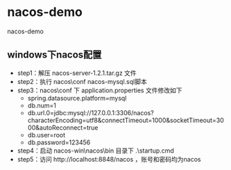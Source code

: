 # nacos-demo
nacos-demo
## windows下nacos配置
* step1：解压 nacos-server-1.2.1.tar.gz 文件
* step2：执行 nacos\conf  nacos-mysql.sql脚本
* step3：nacos\conf 下 application.properties 文件修改如下
  - spring.datasource.platform=mysql
  - db.num=1
  - db.url.0=jdbc:mysql://127.0.0.1:3306/nacos?characterEncoding=utf8&connectTimeout=1000&socketTimeout=3000&autoReconnect=true
  - db.user=root
  - db.password=123456
* step4：启动 nacos-win\nacos\bin 目录下 .\startup.cmd
* step5：访问 http://localhost:8848/nacos ，账号和密码均为nacos
